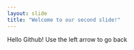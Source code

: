 ```yaml
---
layout: slide
title: "Welcome to our second slide!"
---
```

Hello Github!
Use the left arrow to go back

